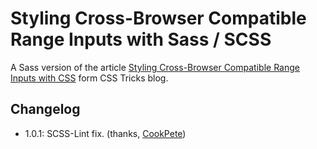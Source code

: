 # Styling Cross-Browser Compatible Range Inputs with Sass / SCSS

A Sass version of the article [Styling Cross-Browser Compatible Range Inputs with CSS](https://css-tricks.com/styling-cross-browser-compatible-range-inputs-css/) form CSS Tricks blog.

## Changelog

- 1.0.1: SCSS-Lint fix. (thanks, [CookPete](https://github.com/CookPete))
